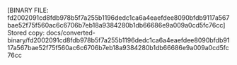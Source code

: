 [BINARY FILE: fd2002091cd8fdb978b5f7a255b1196dedc1ca6a4eaefdee8090bfdb9117a567bae52f75f560ac6c6706b7eb18a9384280b1db66686e9a009a0cd5fc76cc]
Stored copy: docs/converted-binary/fd2002091cd8fdb978b5f7a255b1196dedc1ca6a4eaefdee8090bfdb9117a567bae52f75f560ac6c6706b7eb18a9384280b1db66686e9a009a0cd5fc76cc
